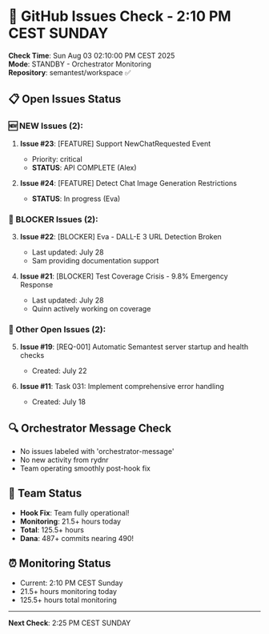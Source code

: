# 🐙 GitHub Issues Check - 2:10 PM CEST SUNDAY

**Check Time**: Sun Aug 03 02:10:00 PM CEST 2025  
**Mode**: STANDBY - Orchestrator Monitoring  
**Repository**: semantest/workspace ✅

## 📋 Open Issues Status

### 🆕 NEW Issues (2):
1. **Issue #23**: [FEATURE] Support NewChatRequested Event
   - Priority: critical
   - **STATUS**: API COMPLETE (Alex)
   
2. **Issue #24**: [FEATURE] Detect Chat Image Generation Restrictions
   - **STATUS**: In progress (Eva)

### 🚨 BLOCKER Issues (2):
3. **Issue #22**: [BLOCKER] Eva - DALL-E 3 URL Detection Broken
   - Last updated: July 28
   - Sam providing documentation support
   
4. **Issue #21**: [BLOCKER] Test Coverage Crisis - 9.8% Emergency Response  
   - Last updated: July 28
   - Quinn actively working on coverage

### 📌 Other Open Issues (2):
5. **Issue #19**: [REQ-001] Automatic Semantest server startup and health checks
   - Created: July 22
   
6. **Issue #11**: Task 031: Implement comprehensive error handling
   - Created: July 18

## 🔍 Orchestrator Message Check
- No issues labeled with 'orchestrator-message'
- No new activity from rydnr
- Team operating smoothly post-hook fix

## 💪 Team Status
- **Hook Fix**: Team fully operational!
- **Monitoring**: 21.5+ hours today
- **Total**: 125.5+ hours
- **Dana**: 487+ commits nearing 490!

## ⏰ Monitoring Status
- Current: 2:10 PM CEST Sunday
- 21.5+ hours monitoring today
- 125.5+ hours total monitoring

---

**Next Check**: 2:25 PM CEST SUNDAY